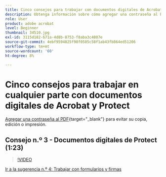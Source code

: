 ```yaml
---
title: Cinco consejos para trabajar con documentos digitales de Acrobat y Protect desde cualquier lugar
description: Obtenga información sobre cómo agregar una contraseña al PDF para evitar que se copie, edite o imprima
role: User
product: adobe acrobat
level: Beginner
thumbnail: 34510.jpg
exl-id: 3115d182-671a-4d8b-8753-f8aba3c4807e
source-git-commit: 4ebf9594025f98f0505c58f1ab43fb864ed51206
workflow-type: tm+mt
source-wordcount: '60'
ht-degree: 8%

---
```


# Cinco consejos para trabajar en cualquier parte con documentos digitales de Acrobat y Protect

[Agregar una contraseña al PDF](https://www.adobe.com/es/acrobat/online/password-protect-pdf.html){target="_blank"}  para evitar su copia, edición o impresión.

## Consejo n.º 3 - Documentos digitales de Protect (1:23)

>[!VIDEO](https://video.tv.adobe.com/v/34510?quality=12&learn=on&hidetitle=true)

[Ir a la sugerencia n.º 4: Trabajar con formularios y firmas](work-with-forms-and-signatures.md)